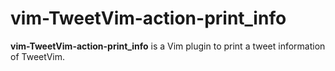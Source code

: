 # vim-TweetVim-action-print_info

**vim-TweetVim-action-print_info** is a Vim plugin to print a tweet information of TweetVim.
